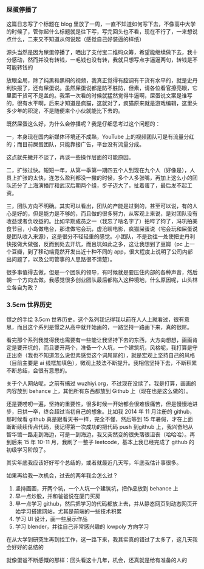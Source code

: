### 屎蛋停播了

这篇日志写了个标题在 blog 里放了一周，一直不知道如何写下去，不像高中大学的时候了，管你起什么标题就是往下写，写完回头也不看，现在不行了，一来想说点什么，二来又不知道从何说起（感觉自己好装逼的样纸）

源头当然是因为屎蛋停播了，晒出了支付宝二维码众筹，希望能继续做下去，我十分感动，然而并没有转钱，一毛钱也没有转，我就只想写点字逼逼两句，转钱是不可能转钱的

放眼全局，除了纯黑和黑桐的视频，我真正觉得有腔调有干货有水平的，就是史丹利快报了，还有屎蛋说。虽然屎蛋说都是防不胜防，但素，请各位看官擦亮眼，它里面干货可不是盖的。我第一次看的时候就猛然觉得牛逼啊，屎蛋说文案是谁写的，很有水平啊，后来才知道是疯猫，这就对了，疯猫原来就是游戏编辑，这里头多少年的积淀，不是随便来个小伙就能比下去的。

既然屎蛋这么好，为什么会停播呢？我是仔细思考过这个问题的：

一，本身现在国内新媒体环境还不成熟，YouTube 上的视频团队可是有流量分红的；而目前屎蛋团队，只能靠接广告，平台没有流量分成。

这点就先撇开不谈了，再谈一些操作层面的可能原因。

二，扩张过快。短短一年，从第一季第一期四五个人到现在九个人（好像是），人员上扩张的太快，连怎么盈利都没一撇的时候，多个人多张嘴，再加上这么小的团队还分了上海演播厅和武汉后期两个组，步子迈大了，扯着蛋了，最后发不起工资。

三，团队方向不明确。其实可以看出，团队的产能是过剩的，甚至可以说，有的人心是好的，但是能力是不够的，而且做的很多努力，从客观上来说，是对团队没有收益或者负收益的。比如早期成员之一（我忘了啥名字了）拍哔了狗了，冯巩拍美食节目，小岛做电台，那谁做宅会玩，虚沧聊电影，疯猫屎蛋说（宅会玩和屎蛋说是团队收入来源），这是很分不轻轻重的感觉。小团队，不是劲往一处使把史丹利快报做大做强，反而到处去开坑，而且坑如此之多，这让我想到了豆瓣（pc 上一个豆瓣，到了移动端竟然开发出近十种不同的 app，很大程度上说明了公司内部出问题了，以及公司管事的人思路很不清楚）。

很多事值得去做，但是一个团队的领导，有时候就是要压住内部的各种声音，然后朝一个方向去做。我感觉很多创业团队最后都陷入这种境地，什么原因呢，山头林立各自为政？

### 3.5cm 世界历史

憬之的手绘 3.5cm 世界历史，这个系列我记得我以前在人人上就看过，很有意思，而且这个系列是憬之从高中就开始画的，一路坚持一路画下来，真的很屌。

看完那个系列我觉得我也需要有一些能让我坚持下去的东西，大方向想想，画画肯定是要开坑的，而且要开两个，准备一个人坑，一个建筑坑，风格呢，我打算是守正出奇（我也不知道怎么说但素感觉这个词屌屌的），就是宏观上坚持自己的风格（目前主要是 ai 线框加填色），微观上技法不断提升。我相信坚持下去，不断积累不断总结，会很有意思的。

关于个人网站呢，之前有搞过 wuzhiyi.org，不过现在没续了，我是打算，画画的内容放到 behance 上，其他所有东西都放到 Github 上（现在也是这么做的）。

还是要唠叨一遍，坚持的重要性，很多时候一开始都会很难很痛苦，但是慢慢地进步，日拱一卒，终会超过当初自己的想象。比如我 2014 年 11 月注册的 github，那时候看 github 真是跟看天书一样，完全不懂，然后等到 15 年暑假，才在上面断断续续传点代码，我记得第一次成功的把代码 push 到github 上，我兴奋地从智华馆一路走到海边，可是一到海边，我又突然变的很失落很沮丧（哈哈哈）。再到后来 15 年 10-11 月，我刷了一整子 leetcode，基本上我已经完成了 github 的初级学习阶段了。

其实年底我应该好好写个总结的，或者就最近几天写，年底我估计事很多。

如果再给我一次机会，过去的两年我会怎么过？

1. 坚持画画，开两个坑，一个人坑一个建筑坑，把作品放到 behance 上
2. 早一点炒股，并和爸爸说在厦门买房
3. 早一点学习 github，然后把学习的代码都放上去，并从静态网页到动态网页开始学习搭建网站，尤其是前端的一些技术积累
4. 学习 UI 设计，画一些展示作品
5. 学习 blender，并往自己非常感兴趣的 lowpoly 方向学习

在从大学到研究生再到找工作，这一路下来，我其实真的错过了太多了，这几天我会好好的总结的

就像蛋爸不断感慨的那样：回头看这十几年，机会，还真就是给有准备的人的
